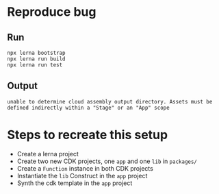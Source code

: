 # Reproduce bug
## Run
```
npx lerna bootstrap
npx lerna run build
npx lerna run test
```
## Output
```
unable to determine cloud assembly output directory. Assets must be defined indirectly within a "Stage" or an "App" scope
```


# Steps to recreate this setup

* Create a lerna project
* Create two new CDK projects, one `app` and one `lib` in `packages/`
* Create a `Function` instance in both CDK projects
* Instantiate the `lib` Construct in the `app` project
* Synth the cdk template in the `app` project
